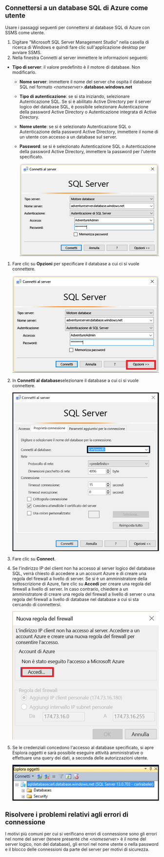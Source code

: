 ## <a name="connect-to-azure-sql-database-as-a-user"></a>Connettersi a un database SQL di Azure come utente
Usare i passaggi seguenti per connettersi al database SQL di Azure con SSMS come utente.

1. Digitare "Microsoft SQL Server Management Studio" nella casella di ricerca di Windows e quindi fare clic sull'applicazione desktop per avviare SSMS.
2. Nella finestra Connetti al server immettere le informazioni seguenti:

* **Tipo di server**: il valore predefinito è il motore di database. Non modificarlo.
  
  * **Nome server**: immettere il nome del server che ospita il database SQL nel formato *&lt;nomeserver>*.**database.windows.net**
  * **Tipo di autenticazione**: se si sta iniziando, selezionare Autenticazione SQL. Se si è abilitato Active Directory per il server logico del database SQL, è possibile selezionare Autenticazione della password Active Directory o Autenticazione integrata di Active Directory.
  * **Nome utente**: se si è selezionato Autenticazione SQL o Autenticazione della password Active Directory, immettere il nome di un utente con accesso a un database sul server.
  * **Password**: se si è selezionato Autenticazione SQL o Autenticazione della password Active Directory, immettere la password per l'utente specificato.
    
       ![SQL Server Management Studio: Connettersi a un server di database SQL](./media/sql-database-sql-server-management-studio-connect-user/connect-user-1.png)

1. Fare clic su **Opzioni** per specificare il database a cui ci si vuole connettere.
   
      ![SQL Server Management Studio: Connettersi a un server di database SQL](./media/sql-database-sql-server-management-studio-connect-user/connect-user-2.png)
2. In **Connetti al database**selezionare il database a cui ci si vuole connettere.
   
     ![SQL Server Management Studio: Connettersi a un server di database SQL](./media/sql-database-sql-server-management-studio-connect-user/connect-user-3.png)
3. Fare clic su **Connect**.
4. Se l'indirizzo IP del client non ha accesso al server logico del database SQL, verrà chiesto di accedere a un account Azure e di creare una regola del firewall a livello di server. Se si è un amministratore della sottoscrizione di Azure, fare clic su **Accedi** per creare una regola del firewall a livello di server. In caso contrario, chiedere a un amministratore di creare una regola del firewall a livello di server o una regola del firewall a livello di database nel database a cui si sta cercando di connettersi.
   
      ![SQL Server Management Studio: Connettersi a un server di database SQL](./media/sql-database-sql-server-management-studio-connect-user/connect-user-4.png)
5. Se le credenziali concedono l'accesso al database specificato, si apre Esplora oggetti e sarà possibile eseguire attività amministrative o effettuare una query dei dati, a seconda delle autorizzazioni utente.
   
      ![SQL Server Management Studio: Connettersi a un server di database SQL](./media/sql-database-sql-server-management-studio-connect-user/connect-user-5.png)

## <a name="troubleshoot-connection-failures"></a>Risolvere i problemi relativi agli errori di connessione
I motivi più comuni per cui si verificano errori di connessione sono gli errori nel nome del server (tenere presente che <*nomeserver*> è il nome del server logico, non del database), gli errori nel nome utente o nella password e il blocco delle connessioni da parte del server per motivi di sicurezza. 

